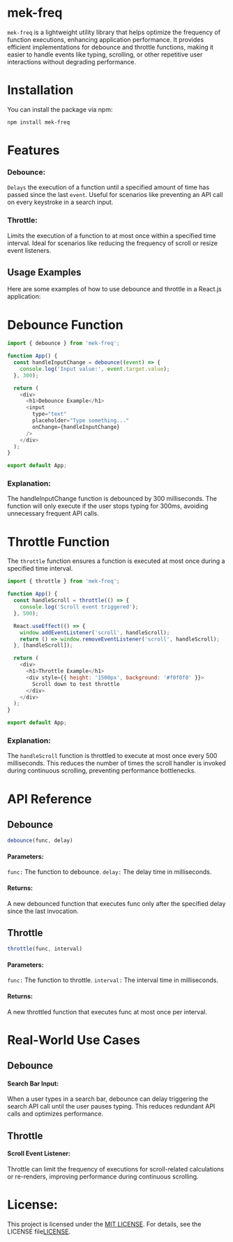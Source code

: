 # mek-freq
`mek-freq` is a lightweight utility library that helps optimize the frequency of function 
executions, enhancing application performance. It provides efficient implementations for debounce and throttle functions, making it easier to handle events like typing, scrolling, or other
repetitive user interactions without degrading performance.

# Installation

You can install the package via npm:

```bash
npm install mek-freq
```
# Features
### Debounce: 
`Delays` the execution of a function until a specified amount of time has passed since the last
`event`. Useful for scenarios like preventing an API call on every keystroke in a search input.

### Throttle: 
Limits the execution of a function to at most once within a specified time interval. Ideal for scenarios like reducing the frequency of scroll or resize event listeners.

## Usage Examples
Here are some examples of how to use debounce and throttle in a React.js application:

# Debounce Function

```javascript
import { debounce } from 'mek-freq';

function App() {
  const handleInputChange = debounce((event) => {
    console.log('Input value:', event.target.value);
  }, 300);

  return (
    <div>
      <h1>Debounce Example</h1>
      <input
        type="text"
        placeholder="Type something..."
        onChange={handleInputChange}
      />
    </div>
  );
}

export default App;
```

### Explanation:
The handleInputChange function is debounced by 300 milliseconds.
The function will only execute if the user stops typing for 300ms, avoiding unnecessary frequent
API calls.

# Throttle Function
The `throttle` function ensures a function is executed at most once during a specified time interval.

```javascript 
import { throttle } from 'mek-freq';

function App() {
  const handleScroll = throttle(() => {
    console.log('Scroll event triggered');
  }, 500);

  React.useEffect(() => {
    window.addEventListener('scroll', handleScroll);
    return () => window.removeEventListener('scroll', handleScroll);
  }, [handleScroll]);

  return (
    <div>
      <h1>Throttle Example</h1>
      <div style={{ height: '1500px', background: '#f0f0f0' }}>
        Scroll down to test throttle
      </div>
    </div>
  );
}

export default App;
```

### Explanation:
The `handleScroll` function is throttled to execute at most once every 500 milliseconds.
This reduces the number of times the scroll handler is invoked during continuous scrolling,
preventing performance bottlenecks.

# API Reference
## Debounce

```javascript
debounce(func, delay)
```

#### Parameters:
`func:` The function to debounce.
`delay:` The delay time in milliseconds.
#### Returns:
A new debounced function that executes func only after the specified delay since the last invocation.

## Throttle
```javascript
throttle(func, interval)
```

#### Parameters:
`func:` The function to throttle.
`interval:` The interval time in milliseconds.
#### Returns: 
A new throttled function that executes func at most once per interval.

# Real-World Use Cases
## Debounce
#### Search Bar Input:
When a user types in a search bar, debounce can delay triggering the search API
call until the user pauses typing. This reduces redundant API calls and optimizes performance.

## Throttle
#### Scroll Event Listener:
Throttle can limit the frequency of executions for scroll-related
calculations or re-renders, improving performance during continuous scrolling.
# License: 
This project is licensed under the [MIT LICENSE](https://github.com/Attaullahkhanit/mek/blob/main/README.md). For details, see the LICENSE file[LICENSE](https://github.com/Attaullahkhanit/mek/blob/main/README.md).